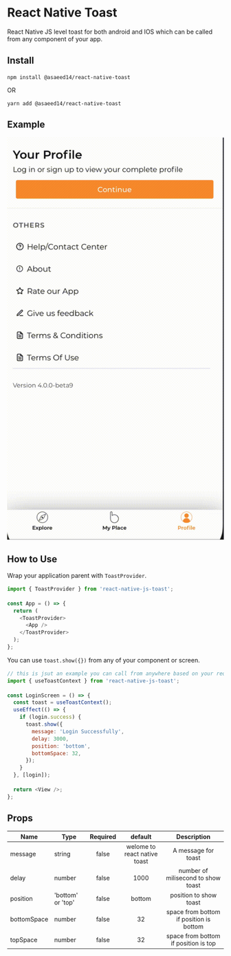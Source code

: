 # React Native Toast

React Native JS level toast for both android and IOS which can be called from any component of your app.

## Install

```
npm install @asaeed14/react-native-toast
```

OR

```
yarn add @asaeed14/react-native-toast
```

## Example

![Toast](toast.gif)

## How to Use

Wrap your application parent with `ToastProvider`.

```ts
import { ToastProvider } from 'react-native-js-toast';

const App = () => {
  return (
    <ToastProvider>
      <App />
    </ToastProvider>
  );
};
```

You can use `toast.show({})` from any of your component or screen.

```js
// this is jsut an example you can call from anywhere based on your requirement.
import { useToastContext } from 'react-native-js-toast';

const LoginScreen = () => {
  const toast = useToastContext();
  useEffect(() => {
    if (login.success) {
      toast.show({
        message: 'Login Successfully',
        delay: 3000,
        position: 'bottom',
        bottomSpace: 32,
      });
    }
  }, [login]);

  return <View />;
};
```

## Props

| Name        | Type              | Required |           default            |               Description               |
| ----------- | ----------------- | :------: | :--------------------------: | :-------------------------------------: |
| message     | string            |  false   | welome to react native toast |           A message for toast           |
| delay       | number            |  false   |             1000             |   number of milisecond to show toast    |
| position    | 'bottom' or 'top' |  false   |            bottom            |         position to show toast          |
| bottomSpace | number            |  false   |              32              | space from bottom if position is bottom |
| topSpace    | number            |  false   |              32              |  space from bottom if position is top   |
